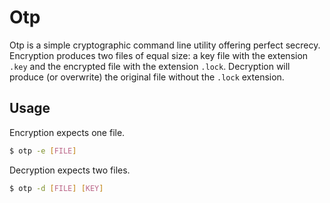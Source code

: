 # Otp
Otp is a simple cryptographic command line utility offering perfect secrecy.
Encryption produces two files of equal size: a key file with the extension
`.key` and the encrypted file with the extension `.lock`. Decryption will
produce (or overwrite) the original file without the `.lock` extension.

## Usage
Encryption expects one file.

```sh
$ otp -e [FILE]
```

Decryption expects two files.

```sh
$ otp -d [FILE] [KEY]
```
